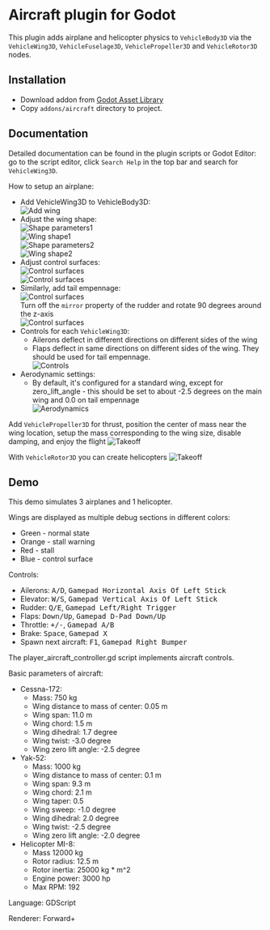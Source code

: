# Aircraft plugin for Godot

This plugin adds airplane and helicopter physics to `VehicleBody3D` via the `VehicleWing3D`, `VehicleFuselage3D`, `VehiclePropeller3D` and `VehicleRotor3D` nodes.

## Installation
- Download addon from [Godot Asset Library](https://godotengine.org/asset-library/asset/4049)
- Copy `addons/aircraft` directory to project.

## Documentation

Detailed documentation can be found in the plugin scripts or Godot Editor: go to the script editor, click `Search Help` in the top bar and search for `VehicleWing3D`.

How to setup an airplane:
- Add VehicleWing3D to VehicleBody3D:
<br>![Add wing](images/add_vehicle_wing.png)
- Adjust the wing shape:
<br>![Shape parameters1](images/shape_parameters1.png)
<br>![Wing shape1](images/shape1.png)
<br>![Shape parameters2](images/shape_parameters2.png)
<br>![Wing shape2](images/shape2.png)
- Adjust control surfaces:
<br>![Control surfaces](images/control_surface_parameters.png)
<br>![Control surfaces](images/control_surfaces.png)
- Similarly, add tail empennage:
<br>![Control surfaces](images/elevator.png)
<br>Turn off the `mirror` property of the rudder and rotate 90 degrees around the z-axis
<br>![Control surfaces](images/rudder.png)
- Controls for each `VehicleWing3D`:
  - Ailerons deflect in different directions on different sides of the wing
  - Flaps deflect in same directions on different sides of the wing. They should be used for tail empennage.
<br>![Controls](images/input.png)
- Aerodynamic settings:
  - By default, it's configured for a standard wing, except for zero_lift_angle - this should be set to about -2.5 degrees on the main wing and 0.0 on tail empennage
<br>![Aerodynamics](images/aerodynamics.png)


Add `VehiclePropeller3D` for thrust, position the center of mass near the wing location, setup the mass corresponding to the wing size, disable damping, and enjoy the flight
![Takeoff](images/takeoff.png)

With `VehicleRotor3D` you can create helicopters
![Takeoff](images/mi-8.png)

## Demo

This demo simulates 3 airplanes and 1 helicopter.

Wings are displayed as multiple debug sections in different colors:
- Green - normal state
- Orange - stall warning
- Red - stall
- Blue - control surface

Controls:
- Ailerons: <kbd>A/D</kbd>, <kbd>Gamepad Horizontal Axis Of Left Stick</kbd>
- Elevator: <kbd>W/S</kbd>, <kbd>Gamepad Vertical Axis Of Left Stick</kbd>
- Rudder: <kbd>Q/E</kbd>, <kbd>Gamepad Left/Right Trigger</kbd>
- Flaps: <kbd>Down/Up</kbd>, <kbd>Gamepad D-Pad Down/Up</kbd>
- Throttle: <kbd>+/-</kbd>, <kbd>Gamepad A/B</kbd>
- Brake: <kbd>Space</kbd>, <kbd>Gamepad X</kbd>
- Spawn next aircraft: <kbd>F1</kbd>, <kbd>Gamepad Right Bumper</kbd>

The player_aircraft_controller.gd script implements aircraft controls.

Basic parameters of aircraft:
- Cessna-172:
  - Mass: 750 kg
  - Wing distance to mass of center: 0.05 m
  - Wing span: 11.0 m
  - Wing chord: 1.5 m
  - Wing dihedral: 1.7 degree
  - Wing twist: -3.0 degree
  - Wing zero lift angle: -2.5 degree
- Yak-52:
  - Mass: 1000 kg
  - Wing distance to mass of center: 0.1 m
  - Wing span: 9.3 m
  - Wing chord: 2.1 m
  - Wing taper: 0.5
  - Wing sweep: -1.0 degree
  - Wing dihedral: 2.0 degree
  - Wing twist: -2.5 degree
  - Wing zero lift angle: -2.0 degree
- Helicopter MI-8:
  - Mass 12000 kg
  - Rotor radius: 12.5 m
  - Rotor inertia: 25000 kg * m^2
  - Engine power: 3000 hp
  - Max RPM: 192

Language: GDScript

Renderer: Forward+
